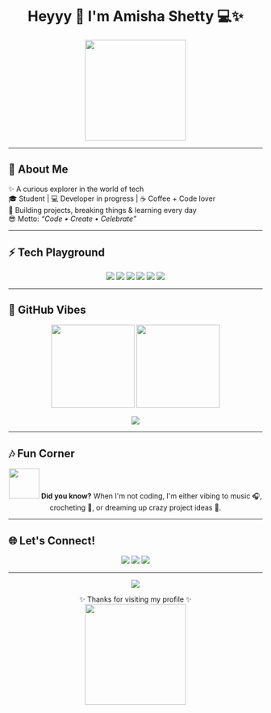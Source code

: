 <h1 align="center">
  Heyyy 👋 I'm Amisha Shetty 💻✨
</h1>

<p align="center">
  <img src="https://media.giphy.com/media/26AHONQ79FdWZhAI0/giphy.gif" width="200"/>
</p>

---

## 🌈 About Me
✨ A curious explorer in the world of tech  
🎓 Student | 💻 Developer in progress | ☕ Coffee + Code lover  
🚀 Building projects, breaking things & learning every day  
😎 Motto: *“Code • Create • Celebrate”*  

---

## ⚡ Tech Playground
<p align="center">
  <img src="https://img.shields.io/badge/Code-Python-yellow?style=for-the-badge&logo=python"/>  
  <img src="https://img.shields.io/badge/Code-Java-red?style=for-the-badge&logo=java"/>  
  <img src="https://img.shields.io/badge/Code-C-blue?style=for-the-badge&logo=c"/>  
  <img src="https://img.shields.io/badge/Web-HTML-orange?style=for-the-badge&logo=html5"/>  
  <img src="https://img.shields.io/badge/Web-CSS-blueviolet?style=for-the-badge&logo=css3"/>  
  <img src="https://img.shields.io/badge/Web-JS-yellow?style=for-the-badge&logo=javascript"/>  
</p>

---

## 🎉 GitHub Vibes
<p align="center">
  <img src="https://github-readme-stats.vercel.app/api?username=Amishashetty2005&show_icons=true&theme=dracula&hide_border=true" height="165"/>
  <img src="https://github-readme-streak-stats.herokuapp.com/?user=Amishashetty2005&theme=dracula&hide_border=true" height="165"/>
</p>

<p align="center">
  <img src="https://github-readme-stats.vercel.app/api/top-langs/?username=Amishashetty2005&layout=compact&theme=dracula&hide_border=true"/>
</p>

---

## 🎶 Fun Corner
<p align="center">
  <img src="https://media.giphy.com/media/du3J3cXyzhj75IOgvA/giphy.gif" width="60"/>
  <b>Did you know?</b>  
  When I'm not coding, I'm either vibing to music 🎧, crocheting 🧶, or dreaming up crazy project ideas 🚀.
</p>

---

## 🌐 Let's Connect!
<p align="center">
  <a href="mailto:your-email@example.com"><img src="https://img.shields.io/badge/Email-D14836?style=for-the-badge&logo=gmail&logoColor=white"/></a>
  <a href="https://linkedin.com/in/your-linkedin"><img src="https://img.shields.io/badge/LinkedIn-blue?style=for-the-badge&logo=linkedin&logoColor=white"/></a>
  <a href="https://github.com/Amishashetty2005"><img src="https://img.shields.io/badge/GitHub-000?style=for-the-badge&logo=github&logoColor=white"/></a>
</p>

---

<p align="center">
  <img src="https://komarev.com/ghpvc/?username=Amishashetty2005&label=Profile%20Views&color=ff69b4&style=flat-square" />
</p>

<p align="center">
  ✨ Thanks for visiting my profile ✨  
  <br/>
  <img src="[[https://media.giphy.com/media/xT9IgzoKnwFNmISR8I/giphy.gif](https://www.google.com/url?sa=i&url=https%3A%2F%2Ftenor.com%2Fsearch%2Fthaidrama-gifs&psig=AOvVaw0XlpKXecY1cttMin_WYeQY&ust=1757056674009000&source=images&cd=vfe&opi=89978449&ved=0CBQQjRxqFwoTCJCS67HIvo8DFQAAAAAdAAAAABAE)](https://media1.tenor.com/m/6Xm6CfZGN4kAAAAC/kao-noppakao-lovely-writer.gif)" width="200"/>
</p>

